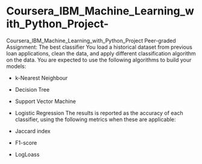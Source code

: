 # Coursera_IBM_Machine_Learning_with_Python_Project-
Coursera_IBM_Machine_Learning_with_Python_Project
Peer-graded Assignment: The best classifier
You load a historical dataset from previous loan applications, clean the data, and apply different classification algorithm on the data. You are expected to use the following algorithms to build your models:

- k-Nearest Neighbour
- Decision Tree
- Support Vector Machine
- Logistic Regression
The results is reported as the accuracy of each classifier, using the following metrics when these are applicable:

- Jaccard index
- F1-score
- LogLoass
